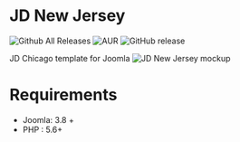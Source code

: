 # JD New Jersey
![Github All Releases](https://img.shields.io/github/downloads/joomdev/jd_newjersey/total.svg)
![AUR](https://img.shields.io/aur/license/yaourt.svg)
![GitHub release](https://img.shields.io/github/release/joomdev/jd_newjersey.svg)

JD Chicago template for Joomla
![JD New Jersey mockup](https://www.joomdev.com/images/templatemanager/desktop/newjersey-desktop-thumb.jpg)

# Requirements
* Joomla: 3.8 +
* PHP : 5.6+
